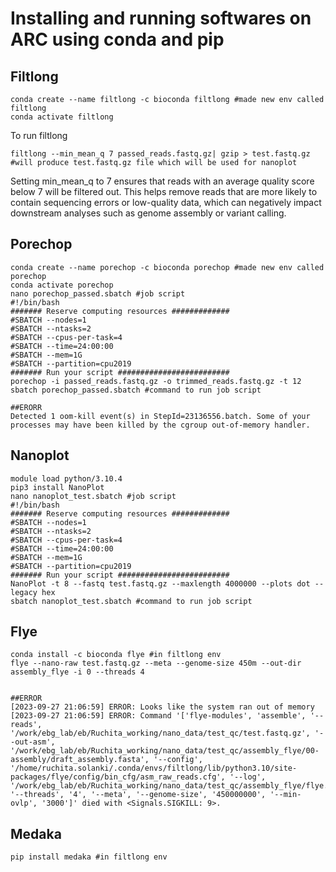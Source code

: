 # Installing and running softwares on ARC using conda and pip
## Filtlong
```
conda create --name filtlong -c bioconda filtlong #made new env called filtlong
conda activate filtlong
```
To run filtlong
```
filtlong --min_mean_q 7 passed_reads.fastq.gz| gzip > test.fastq.gz #will produce test.fastq.gz file which will be used for nanoplot
```
Setting min_mean_q to 7 ensures that reads with an average quality score below 7 will be filtered out. This helps remove reads that are more
likely to contain sequencing errors or low-quality data, which can negatively impact downstream analyses such as genome assembly or variant
calling.
## Porechop
```
conda create --name porechop -c bioconda porechop #made new env called porechop
conda activate porechop
nano porechop_passed.sbatch #job script
#!/bin/bash
####### Reserve computing resources #############
#SBATCH --nodes=1
#SBATCH --ntasks=2
#SBATCH --cpus-per-task=4
#SBATCH --time=24:00:00
#SBATCH --mem=1G
#SBATCH --partition=cpu2019
####### Run your script #########################
porechop -i passed_reads.fastq.gz -o trimmed_reads.fastq.gz -t 12
sbatch porechop_passed.sbatch #command to run job script

##ERORR
Detected 1 oom-kill event(s) in StepId=23136556.batch. Some of your processes may have been killed by the cgroup out-of-memory handler.
```
## Nanoplot
```
module load python/3.10.4
pip3 install NanoPlot
nano nanoplot_test.sbatch #job script
#!/bin/bash
####### Reserve computing resources #############
#SBATCH --nodes=1
#SBATCH --ntasks=2
#SBATCH --cpus-per-task=4
#SBATCH --time=24:00:00
#SBATCH --mem=1G
#SBATCH --partition=cpu2019
####### Run your script #########################
NanoPlot -t 8 --fastq test.fastq.gz --maxlength 4000000 --plots dot --legacy hex
sbatch nanoplot_test.sbatch #command to run job script
```
## Flye
```
conda install -c bioconda flye #in filtlong env
flye --nano-raw test.fastq.gz --meta --genome-size 450m --out-dir assembly_flye -i 0 --threads 4


##ERROR
[2023-09-27 21:06:59] ERROR: Looks like the system ran out of memory
[2023-09-27 21:06:59] ERROR: Command '['flye-modules', 'assemble', '--reads', '/work/ebg_lab/eb/Ruchita_working/nano_data/test_qc/test.fastq.gz', '--out-asm', '/work/ebg_lab/eb/Ruchita_working/nano_data/test_qc/assembly_flye/00-assembly/draft_assembly.fasta', '--config', '/home/ruchita.solanki/.conda/envs/filtlong/lib/python3.10/site-packages/flye/config/bin_cfg/asm_raw_reads.cfg', '--log', '/work/ebg_lab/eb/Ruchita_working/nano_data/test_qc/assembly_flye/flye.log', '--threads', '4', '--meta', '--genome-size', '450000000', '--min-ovlp', '3000']' died with <Signals.SIGKILL: 9>.
```
## Medaka
```
pip install medaka #in filtlong env
```
